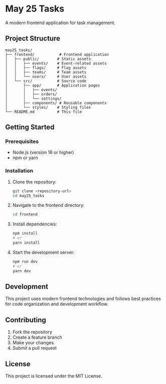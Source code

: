 # May 25 Tasks

A modern frontend application for task management.

## Project Structure

```
may25_tasks/
├── frontend/           # Frontend application
│   ├── public/        # Static assets
│   │   ├── events/    # Event-related assets
│   │   ├── flags/     # Flag assets
│   │   ├── teams/     # Team assets
│   │   └── users/     # User assets
│   └── src/           # Source code
│       ├── app/       # Application pages
│       │   ├── events/
│       │   ├── orders/
│       │   └── settings/
│       ├── components/ # Reusable components
│       └── styles/    # Styling files
└── README.md          # This file
```

## Getting Started

### Prerequisites

- Node.js (version 16 or higher)
- npm or yarn

### Installation

1. Clone the repository:
   ```bash
   git clone <repository-url>
   cd may25_tasks
   ```

2. Navigate to the frontend directory:
   ```bash
   cd frontend
   ```

3. Install dependencies:
   ```bash
   npm install
   # or
   yarn install
   ```

4. Start the development server:
   ```bash
   npm run dev
   # or
   yarn dev
   ```

## Development

This project uses modern frontend technologies and follows best practices for code organization and development workflow.

## Contributing

1. Fork the repository
2. Create a feature branch
3. Make your changes
4. Submit a pull request

## License

This project is licensed under the MIT License. 